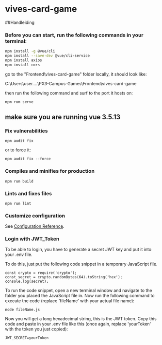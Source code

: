# vives-card-game

##Handleiding

### Before you can start, run the following commands in your terminal:

```bash
npm install -g @vue/cli
npm install --save-dev @vue/cli-service
npm install axios
npm install cors

```
go to the "Frontend\vives-card-game" folder locally, it should look like:

C:\Users\user\....\PX3-Campus-Games\Frontend\vives-card-game

then run the following command and surf to the port it hosts on:
```bash
npm run serve
```

## make sure you are running vue 3.5.13


### Fix vulnerabilities
```
npm audit fix
```
or to force it:
```
npm audit fix --force
```


### Compiles and minifies for production
```
npm run build
```

### Lints and fixes files
```
npm run lint
```

### Customize configuration
See [Configuration Reference](https://cli.vuejs.org/config/).

### Login with JWT_Token
To be able to login, you have to generate a secret JWT key and put it into your .env file.

To do this, just put the following code snippet in a temporary JavaScript file.

```
const crypto = require('crypto');
const secret = crypto.randomBytes(64).toString('hex');
console.log(secret);
```


To run the code snippet, open a new terminal window and navigate to the folder you placed the JavaScript file in. Now run the following command to execute the code (replace 'fileName' with your actual file name):

```
node fileName.js
```

Now you will get a long hexadecimal string, this is the JWT token. Copy this code and paste in your .env file like this (once again, replace 'yourToken' with the token you just copied):

```
JWT_SECRET=yourToken
```
